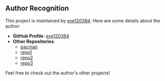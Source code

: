 ## Author Recognition

This project is maintained by [eve120384](https://github.com/eve120384). Here are some details about the author:

- **GitHub Profile**: [eve120384](https://github.com/eve120384)
- **Other Repositories**:
  - [pacman](https://github.com/eve120384/pacman)
  - [repo1](https://github.com/eve120384/repo1)
  - [repo2](https://github.com/eve120384/repo2)
  - [repo3](https://github.com/eve120384/repo3)

Feel free to check out the author's other projects!